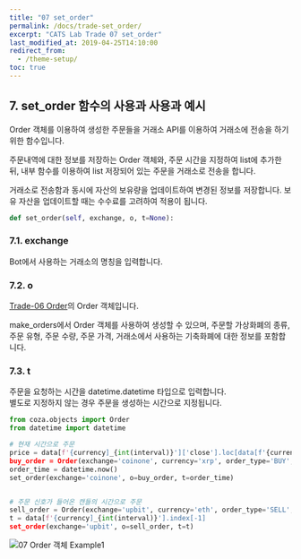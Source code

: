 ```yaml
---
title: "07 set_order"
permalink: /docs/trade-set_order/
excerpt: "CATS Lab Trade 07 set_order"
last_modified_at: 2019-04-25T14:10:00
redirect_from:
  - /theme-setup/
toc: true
---
```


## 7. set_order 함수의 사용과 사용과 예시

Order 객체를 이용하여 생성한 주문들을 거래소 API를 이용하여 거래소에 전송을 하기 위한 함수입니다. 

주문내역에 대한 정보를 저장하는 Order 객체와, 주문 시간을 지정하여 list에 추가한 뒤, 내부 함수를 이용하여 list 저장되어 있는 주문을 거래소로 전송을 합니다. 

거래소로 전송함과 동시에 자산의 보유량을 업데이트하여 변경된 정보를 저장합니다. 보유 자산을 업데이트할 때는 수수료를 고려하여 적용이 됩니다.

```python
def set_order(self, exchange, o, t=None):
```

### 7.1. exchange  
Bot에서 사용하는 거래소의 명칭을 입력합니다.


### 7.2. o  
[Trade-06 Order](/catslab_docs/docs/trade-order/)의 Order 객체입니다.

make_orders에서 Order 객체를 사용하여 생성할 수 있으며, 주문할 가상화폐의 종류, 주문 유형, 주문 수량, 주문 가격, 거래소에서 사용하는 기축화폐에 대한 정보를 포함합니다.


### 7.3. t  
주문을 요청하는 시간을 datetime.datetime 타입으로 입력합니다.  
별도로 지정하지 않는 경우 주문을 생성하는 시간으로 지정됩니다.

```python
from coza.objects import Order
from datetime import datetime

# 현재 시간으로 주문
price = data[f'{currency]_{int(interval)}']['close'].loc[data[f'{currency]_{int(interval)}'].index[-1]]
buy_order = Order(exchange='coinone', currency='xrp', order_type='BUY', fiat='krw', price=price, quantity=2.75)
order_time = datetime.now()
set_order(exchange='coinone', o=buy_order, t=order_time)


# 주문 신호가 들어온 캔들의 시간으로 주문
sell_order = Order(exchange='upbit', currency='eth', order_type='SELL', fiat='krw', price=175000, quantity=0.1)
t = data[f'{currency]_{int(interval)}'].index[-1]
set_order(exchange='upbit', o=sell_order, t=t)
```

![07 Order 객체 Example1](https://user-images.githubusercontent.com/47657715/56643701-14777e80-66b5-11e9-91ce-d43aafaf4172.png)